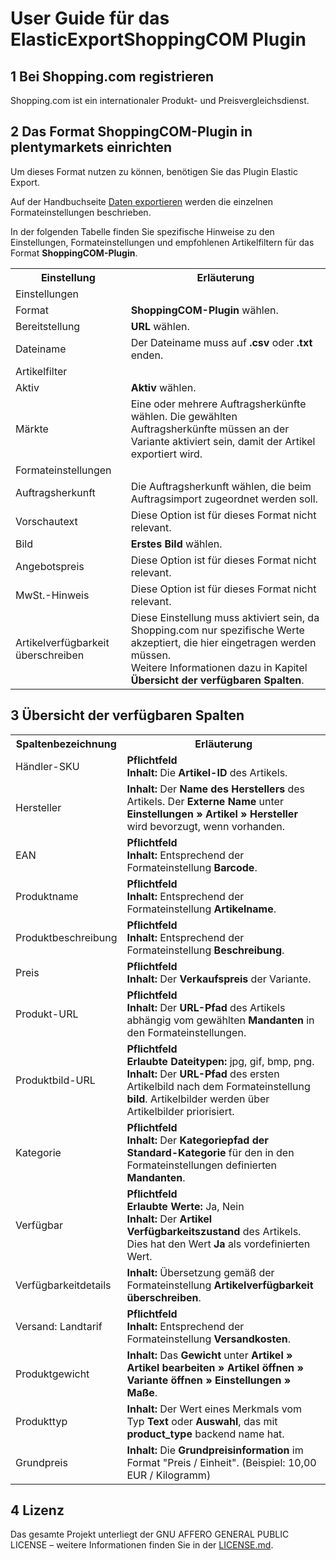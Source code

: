 # User Guide für das ElasticExportShoppingCOM Plugin

<div class="container-toc"></div>

## 1 Bei Shopping.com registrieren

Shopping.com ist ein internationaler Produkt- und Preisvergleichsdienst.

## 2 Das Format ShoppingCOM-Plugin in plentymarkets einrichten

Um dieses Format nutzen zu können, benötigen Sie das Plugin Elastic Export.

Auf der Handbuchseite [Daten exportieren](https://www.plentymarkets.eu/handbuch/datenaustausch/daten-exportieren/#4) werden die einzelnen Formateinstellungen beschrieben.

In der folgenden Tabelle finden Sie spezifische Hinweise zu den Einstellungen, Formateinstellungen und empfohlenen Artikelfiltern für das Format **ShoppingCOM-Plugin**.
<table>
    <tr>
        <th>
            Einstellung
        </th>
        <th>
            Erläuterung
        </th>
    </tr>
    <tr>
        <td class="th" colspan="2">
            Einstellungen
        </td>
    </tr>
    <tr>
        <td>
            Format
        </td>
        <td>
            <b>ShoppingCOM-Plugin</b> wählen.
        </td>
    </tr>
    <tr>
        <td>
            Bereitstellung
        </td>
        <td>
            <b>URL</b> wählen.
        </td>
    </tr>
    <tr>
        <td>
            Dateiname
        </td>
        <td>
            Der Dateiname muss auf <b>.csv</b> oder <b>.txt</b> enden.
        </td>
    </tr>
    <tr>
        <td class="th" colspan="2">
            Artikelfilter
        </td>
    </tr>
    <tr>
        <td>
            Aktiv
        </td>
        <td>
            <b>Aktiv</b> wählen.
        </td>
    </tr>
    <tr>
        <td>
            Märkte
        </td>
        <td>
            Eine oder mehrere Auftragsherkünfte wählen. Die gewählten Auftragsherkünfte müssen an der Variante aktiviert sein, damit der Artikel exportiert wird.
        </td>
    </tr>
    <tr>
        <td class="th" colspan="2">
            Formateinstellungen
        </td>
    </tr>
    <tr>
        <td>
            Auftragsherkunft
        </td>
        <td>
            Die Auftragsherkunft wählen, die beim Auftragsimport zugeordnet werden soll.
        </td>
    </tr>
    <tr>
        <td>
            Vorschautext
        </td>
        <td>
            Diese Option ist für dieses Format nicht relevant.
        </td>
    </tr>
    <tr>
        <td>
            Bild
        </td>
        <td>
            <b>Erstes Bild</b> wählen.
        </td>
    </tr>
    <tr>
        <td>
            Angebotspreis
        </td>
        <td>
            Diese Option ist für dieses Format nicht relevant.
        </td>
    </tr>
    <tr>
        <td>
            MwSt.-Hinweis
        </td>
        <td>
            Diese Option ist für dieses Format nicht relevant.
        </td>
    </tr>
    <tr>
        <td>
            Artikelverfügbarkeit überschreiben
        </td>
        <td>
            Diese Einstellung muss aktiviert sein, da Shopping.com nur spezifische Werte akzeptiert, die hier eingetragen werden müssen.<br>
            Weitere Informationen dazu in Kapitel <b>Übersicht der verfügbaren Spalten</b>.
        </td>
    </tr>
</table>


## 3 Übersicht der verfügbaren Spalten

<table>
    <tr>
        <th>
            Spaltenbezeichnung
        </th>
        <th>
            Erläuterung
        </th>
    </tr>
    <tr>
        <td>
            Händler-SKU
        </td>
        <td>
            <b>Pflichtfeld</b><br>
            <b>Inhalt:</b> Die <b>Artikel-ID</b> des Artikels.
        </td>
    </tr>
    <tr>
        <td>
            Hersteller
        </td>
        <td>
            <b>Inhalt:</b> Der <b>Name des Herstellers</b> des Artikels. Der <b>Externe Name</b> unter <b>Einstellungen » Artikel » Hersteller</b> wird bevorzugt, wenn vorhanden.
        </td>
    </tr>
    <tr>
        <td>
            EAN
        </td>
        <td>
            <b>Pflichtfeld</b><br>
            <b>Inhalt:</b> Entsprechend der Formateinstellung <b>Barcode</b>.
        </td>
    </tr>
    <tr>
        <td>
            Produktname
        </td>
        <td>
            <b>Pflichtfeld</b><br>
            <b>Inhalt:</b> Entsprechend der Formateinstellung <b>Artikelname</b>.
        </td>
    </tr>
    <tr>
        <td>
            Produktbeschreibung
        </td>
        <td>
            <b>Pflichtfeld</b><br>
            <b>Inhalt:</b> Entsprechend der Formateinstellung <b>Beschreibung</b>.
        </td>
    </tr>
    <tr>
        <td>
            Preis
        </td>
        <td>
            <b>Pflichtfeld</b><br>
            <b>Inhalt:</b> Der <b>Verkaufspreis</b> der Variante.
        </td>
    </tr>
    <tr>
        <td>
            Produkt-URL
        </td>
        <td>
            <b>Pflichtfeld</b><br>
            <b>Inhalt:</b> Der <b>URL-Pfad</b> des Artikels abhängig vom gewählten <b>Mandanten</b> in den Formateinstellungen.
        </td>
    </tr>
    <tr>
        <td>
            Produktbild-URL
        </td>
        <td>
            <b>Pflichtfeld</b><br>
            <b>Erlaubte Dateitypen:</b> jpg, gif, bmp, png.<br>
            <b>Inhalt:</b> Der <b>URL-Pfad</b> des ersten Artikelbild nach dem Formateinstellung <b>bild</b>. Artikelbilder werden über Artikelbilder priorisiert.
        </td>
    </tr>
    <tr>
        <td>
            Kategorie
        </td>
        <td>
            <b>Pflichtfeld</b><br>
            <b>Inhalt:</b> Der <b>Kategoriepfad der Standard-Kategorie</b> für den in den Formateinstellungen definierten <b>Mandanten</b>.
        </td>
    </tr>
    <tr>
        <td>
            Verfügbar
        </td>
        <td>
            <b>Pflichtfeld</b><br>
            <b>Erlaubte Werte:</b> Ja, Nein<br>
            <b>Inhalt:</b> Der <b>Artikel Verfügbarkeitszustand</b> des Artikels. Dies hat den Wert <b>Ja</b> als vordefinierten Wert.
        </td>
    </tr>
    <tr>
        <td>
            Verfügbarkeitdetails
        </td>
        <td>
            <b>Inhalt:</b> Übersetzung gemäß der Formateinstellung <b>Artikelverfügbarkeit überschreiben</b>.
        </td>
    </tr>
    <tr>
        <td>
            Versand: Landtarif
        </td>
        <td>
            <b>Pflichtfeld</b><br>
            <b>Inhalt:</b> Entsprechend der Formateinstellung <b>Versandkosten</b>.
        </td>
    </tr>
    <tr>
        <td>
            Produktgewicht
        </td>
        <td>
            <b>Inhalt:</b> Das <b>Gewicht</b> unter <b>Artikel » Artikel bearbeiten » Artikel öffnen » Variante öffnen » Einstellungen » Maße</b>.
        </td>
    </tr>
    <tr>
        <td>
            Produkttyp
        </td>
        <td>
            <b>Inhalt:</b> Der Wert eines Merkmals vom Typ <b>Text</b> oder <b>Auswahl</b>, das mit <b>product_type</b> backend name hat.
        </td>
    </tr>
    <tr>
        <td>
            Grundpreis
        </td>
        <td>
            <b>Inhalt:</b> Die <b>Grundpreisinformation</b> im Format "Preis / Einheit". (Beispiel: 10,00 EUR / Kilogramm)
        </td>
    </tr>
</table>

## 4 Lizenz

Das gesamte Projekt unterliegt der GNU AFFERO GENERAL PUBLIC LICENSE – weitere Informationen finden Sie in der [LICENSE.md](https://github.com/plentymarkets/plugin-elastic-export-shopping-com/blob/master/LICENSE.md).
